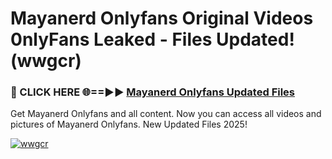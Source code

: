 # Mayanerd Onlyfans Original Videos 0nlyFans Leaked - Files Updated! (wwgcr)

<h3>🔴 CLICK HERE 🌐==►► <a href="https://tinyurl.com/ehrbuxhb" rel="nofollow">Mayanerd Onlyfans Updated Files</a></h3>

Get Mayanerd Onlyfans and all content. Now you can access all videos and pictures of Mayanerd Onlyfans. New Updated Files 2025!

[![wwgcr](https://i.imgur.com/lVYEuWS.gif)](https://tinyurl.com/ehrbuxhb)

